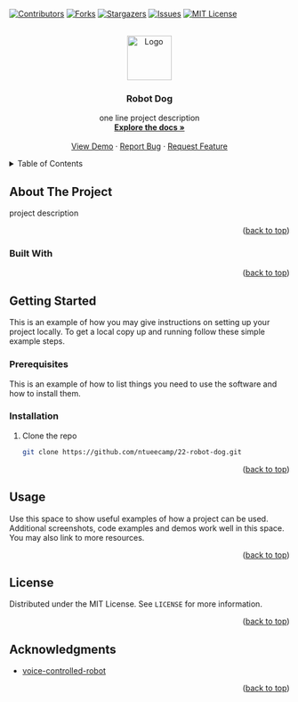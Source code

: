 <div id="top"></div>
<!--
*** Thanks for checking out the Best-README-Template. If you have a suggestion
*** that would make this better, please fork the repo and create a pull request
*** or simply open an issue with the tag "enhancement".
*** Don't forget to give the project a star!
*** Thanks again! Now go create something AMAZING! :D
-->

<!-- PROJECT SHIELDS -->
<!--
*** I'm using markdown "reference style" links for readability.
*** Reference links are enclosed in brackets [ ] instead of parentheses ( ).
*** See the bottom of this document for the declaration of the reference variables
*** for contributors-url, forks-url, etc. This is an optional, concise syntax you may use.
*** https://www.markdownguide.org/basic-syntax/#reference-style-links
-->

[![Contributors][contributors-shield]][contributors-url]
[![Forks][forks-shield]][forks-url]
[![Stargazers][stars-shield]][stars-url]
[![Issues][issues-shield]][issues-url]
[![MIT License][license-shield]][license-url]

<!-- PROJECT LOGO -->
<br />
<div align="center">
  <a href="https://github.com/ntueecamp/22-robot-dog">
    <img src="images/logo.png" alt="Logo" width="80" height="80">
  </a>

<h3 align="center">Robot Dog</h3>

  <p align="center">
    one line project description
    <br />
    <!-- TODO: repalce with real doc link, probably a hackmd link -->
    <a href="https://github.com/ntueecamp/22-robot-dog"><strong>Explore the docs »</strong></a>
    <br />
    <br />
    <!-- TODO: repalce with real demo link -->
    <a href="https://github.com/ntueecamp/22-robot-dog">View Demo</a>
    ·
    <a href="https://github.com/ntueecamp/22-robot-dog/issues">Report Bug</a>
    ·
    <a href="https://github.com/ntueecamp/22-robot-dog/issues">Request Feature</a>
  </p>
</div>

<!-- TABLE OF CONTENTS -->
<details>
  <summary>Table of Contents</summary>
  <ol>
    <li>
      <a href="#about-the-project">About The Project</a>
      <ul>
        <li><a href="#built-with">Built With</a></li>
      </ul>
    </li>
    <li>
      <a href="#getting-started">Getting Started</a>
      <ul>
        <li><a href="#prerequisites">Prerequisites</a></li>
        <li><a href="#installation">Installation</a></li>
      </ul>
    </li>
    <li><a href="#usage">Usage</a></li>
    <li><a href="#roadmap">Roadmap</a></li>
    <li><a href="#contributing">Contributing</a></li>
    <li><a href="#license">License</a></li>
    <li><a href="#contact">Contact</a></li>
    <li><a href="#acknowledgments">Acknowledgments</a></li>
  </ol>
</details>

<!-- ABOUT THE PROJECT -->

## About The Project
<!-- 
![Product Name Screen Shot][product-screenshot]
 -->
project description

<p align="right">(<a href="#top">back to top</a>)</p>

### Built With

<!-- example
- [Next.js](https://nextjs.org/)
- [React.js](https://reactjs.org/)
-->

<p align="right">(<a href="#top">back to top</a>)</p>

<!-- GETTING STARTED -->

## Getting Started

This is an example of how you may give instructions on setting up your project locally.
To get a local copy up and running follow these simple example steps.

### Prerequisites

This is an example of how to list things you need to use the software and how to install them.

<!-- example
- npm
  ```sh
  npm install npm@latest -g
  ```
-->

### Installation

1. Clone the repo
   ```sh
   git clone https://github.com/ntueecamp/22-robot-dog.git
   ```

<p align="right">(<a href="#top">back to top</a>)</p>

<!-- USAGE EXAMPLES -->

## Usage

Use this space to show useful examples of how a project can be used. Additional screenshots, code examples and demos work well in this space. You may also link to more resources.

<!-- _For more examples, please refer to the [Documentation](https://example.com)_ -->

<p align="right">(<a href="#top">back to top</a>)</p>

<!-- LICENSE -->

## License

Distributed under the MIT License. See `LICENSE` for more information.

<p align="right">(<a href="#top">back to top</a>)</p>

<!-- ACKNOWLEDGMENTS -->

## Acknowledgments

- [voice-controlled-robot](https://github.com/atomic14/voice-controlled-robot)

<p align="right">(<a href="#top">back to top</a>)</p>

<!-- MARKDOWN LINKS & IMAGES -->
<!-- https://www.markdownguide.org/basic-syntax/#reference-style-links -->

[contributors-shield]: https://img.shields.io/github/contributors/ntueecamp/22-robot-dog.svg?style=for-the-badge
[contributors-url]: https://github.com/ntueecamp/22-robot-dog/graphs/contributors
[forks-shield]: https://img.shields.io/github/forks/ntueecamp/22-robot-dog.svg?style=for-the-badge
[forks-url]: https://github.com/ntueecamp/22-robot-dog/network/members
[stars-shield]: https://img.shields.io/github/stars/ntueecamp/22-robot-dog.svg?style=for-the-badge
[stars-url]: https://github.com/ntueecamp/22-robot-dog/stargazers
[issues-shield]: https://img.shields.io/github/issues/ntueecamp/22-robot-dog.svg?style=for-the-badge
[issues-url]: https://github.com/ntueecamp/22-robot-dog/issues
[license-shield]: https://img.shields.io/github/license/ntueecamp/22-robot-dog.svg?style=for-the-badge
[license-url]: https://github.com/ntueecamp/22-robot-dog/blob/master/LICENSE.txt
